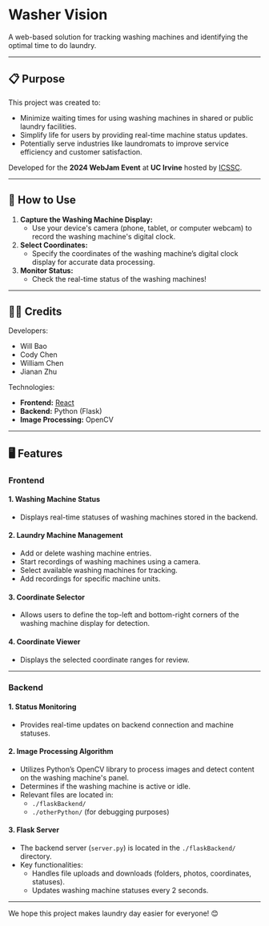 # Washer Vision

A web-based solution for tracking washing machines and identifying the optimal time to do laundry.

---

## 📋 **Purpose**
This project was created to:
- Minimize waiting times for using washing machines in shared or public laundry facilities.
- Simplify life for users by providing real-time machine status updates.
- Potentially serve industries like laundromats to improve service efficiency and customer satisfaction.

Developed for the **2024 WebJam Event** at **UC Irvine** hosted by [ICSSC](https://studentcouncil.ics.uci.edu/).

---

## 🚀 **How to Use**
1. **Capture the Washing Machine Display:**
   - Use your device's camera (phone, tablet, or computer webcam) to record the washing machine's digital clock.
2. **Select Coordinates:**
   - Specify the coordinates of the washing machine’s digital clock display for accurate data processing.
3. **Monitor Status:**
   - Check the real-time status of the washing machines!

---

## 👨‍💻 **Credits**
Developers:
- Will Bao  
- Cody Chen  
- William Chen  
- Jianan Zhu  

Technologies:
- **Frontend:** [React](https://react.dev/)  
- **Backend:** Python (Flask)  
- **Image Processing:** OpenCV  

---

## 🖥️ **Features**

### **Frontend**
#### **1. Washing Machine Status**
- Displays real-time statuses of washing machines stored in the backend.

#### **2. Laundry Machine Management**
- Add or delete washing machine entries.
- Start recordings of washing machines using a camera.
- Select available washing machines for tracking.
- Add recordings for specific machine units.

#### **3. Coordinate Selector**
- Allows users to define the top-left and bottom-right corners of the washing machine display for detection.

#### **4. Coordinate Viewer**
- Displays the selected coordinate ranges for review.

---

### **Backend**
#### **1. Status Monitoring**
- Provides real-time updates on backend connection and machine statuses.

#### **2. Image Processing Algorithm**
- Utilizes Python’s OpenCV library to process images and detect content on the washing machine's panel.
- Determines if the washing machine is active or idle.
- Relevant files are located in:
  - `./flaskBackend/`
  - `./otherPython/` (for debugging purposes)

#### **3. Flask Server**
- The backend server (`server.py`) is located in the `./flaskBackend/` directory.
- Key functionalities:
  - Handles file uploads and downloads (folders, photos, coordinates, statuses).
  - Updates washing machine statuses every 2 seconds.

---

We hope this project makes laundry day easier for everyone! 😊

